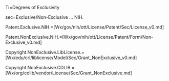 Ti=Degrees of Exclusivity

sec=Exclusive/Non-Exclusive ... NIH.

Patent.Exclusive.NIH.=[Wx/gov/nih/ott/License/Patent/Sec/License_v0.md]

Patent.NonExclusive.NIH.=[Wx/gov/nih/ott/License/Patent/Form/Non-Exclusive_v0.md]

Copyright.NonExclusive.LibLicense.=[Wx/edu/crl/liblicense/Model/Sec/Grant_NonExclusive_v0.md]

Copyright.NonExclusive.CDLIB.=[Wx/org/cdlib/vendor/License/Sec/Grant_NonExclusive.md]